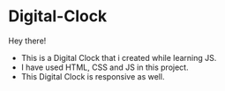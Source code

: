 # Digital-Clock
Hey there!
<ul>
  <li>This is a Digital Clock that i created while learning JS.</li>
  <li>I have used HTML, CSS and JS in this project.</li>
  <li>This Digital Clock is responsive as well.</li>
</ul>
